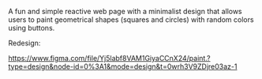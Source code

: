A fun and simple reactive web page with a minimalist design that allows users to paint geometrical shapes (squares and circles) with random colors using buttons.

Redesign:

https://www.figma.com/file/Yj5labf8VAM1GiyaCCnX24/paint.?type=design&node-id=0%3A1&mode=design&t=0wrh3V9ZDjre03az-1
